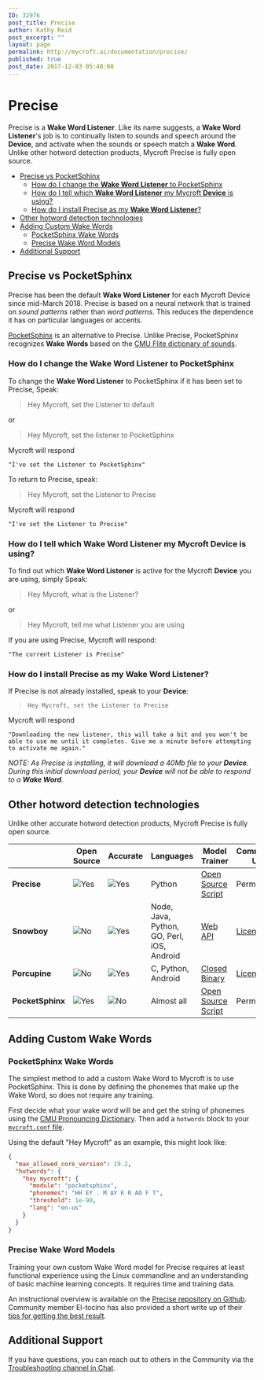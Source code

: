 ```yaml
---
ID: 32976
post_title: Precise
author: Kathy Reid
post_excerpt: ""
layout: page
permalink: http://mycroft.ai/documentation/precise/
published: true
post_date: 2017-12-03 05:40:08
---
```

# Precise

Precise is a **Wake Word Listener**. Like its name suggests, a **Wake Word Listener**'s job is to continually listen to sounds and speech around the **Device**, and activate when the sounds or speech match a **Wake Word**. Unlike other hotword detection products, Mycroft Precise is fully open source.

- [Precise vs PocketSphinx](#precise-vs-pocketsphinx)
	- [How do I change the **Wake Word Listener** to PocketSphinx](#how-do-i-change-the-wake-word-listener-to-pocketsphinx)
	- [How do I tell which **Wake Word Listener** my Mycroft **Device** is using?](#how-do-i-tell-which-wake-word-listener-my-mycroft-device-is-using)
	- [How do I install Precise as my **Wake Word Listener**?](#how-do-i-install-precise-as-my-wake-word-listener)
- [Other hotword detection technologies](#other-hotword-detection-technologies)
- [Adding Custom Wake Words](#adding-custom-wake-words)
	- [PocketSphinx Wake Words](#pocketsphinx-wake-words)
	- [Precise Wake Word Models](#precise-wake-word-models)
- [Additional Support](#additional-support)

## Precise vs PocketSphinx

Precise has been the default **Wake Word Listener** for each Mycroft Device since mid-March 2018. Precise is based on a neural network that is trained on _sound patterns_ rather than _word patterns_. This reduces the dependence it has on particular languages or accents.

[PocketSphinx](https://github.com/cmusphinx/pocketsphinx) is an alternative to Precise. Unlike Precise, PocketSphinx recognizes **Wake Words** based on the [CMU Flite dictionary of sounds](http://www.speech.cs.cmu.edu/cgi-bin/cmudict).

### How do I change the **Wake Word Listener** to PocketSphinx

To change the **Wake Word Listener** to PocketSphinx if it has been set to Precise, Speak:

> Hey Mycroft, set the Listener to default

or

> Hey Mycroft, set the listener to PocketSphinx

Mycroft will respond

`"I've set the Listener to PocketSphinx"`

To return to Precise, speak:

> Hey Mycroft, set the Listener to Precise

Mycroft will respond

`"I've set the Listener to Precise"`

### How do I tell which **Wake Word Listener** my Mycroft **Device** is using?

To find out which **Wake Word Listener** is active for the Mycroft **Device** you are using, simply Speak:

> Hey Mycroft, what is the Listener?

or

> Hey Mycroft, tell me what Listener you are using

If you are using Precise, Mycroft will respond:

`"The current Listener is Precise"`

### How do I install Precise as my **Wake Word Listener**?

If Precise is not already installed, speak to your **Device**:

> `Hey Mycroft, set the Listener to Precise`

Mycroft will respond

`"Downloading the new listener, this will take a bit and you won't be able to use me until it completes. Give me a minute before attempting to activate me again."`

_NOTE: As Precise is installing, it will download a 40Mb file to your **Device**. During this initial download period, your **Device** will not be able to respond to a **Wake Word**._

## Other hotword detection technologies
Unlike other accurate hotword detection products, Mycroft Precise is fully open source.

[//]: # "Note: Edit table using http://truben.no/table/"
[//]: # "============================ Table Start =================================="

|   | Open Source | Accurate | Languages | Model Trainer | Commercial Use | GitHub |
| - | ----------- | -------- | --------- | ------------- | -------------- | ------ |
| **Precise** | ![Yes][yes] | ![Yes][yes] | Python | [Open Source Script][precise-train] | Permitted | [MycroftAI/mycroft-precise][precise-github] |
| **Snowboy** | ![No][no] | ![Yes][yes] | Node, Java, Python, GO, Perl, iOS, Android | [Web API][snowboy-train] | [License Fee][snowboy-license] | [Kitt-AI/snowboy][snowboy-github] |
| **Porcupine** | ![No][no] | ![Yes][yes] | C, Python, Android | [Closed Binary][porcupine-train] | [License Fee][porcupine-license] | [Picovoice/Porcupine][porcupine-github] |
| **PocketSphinx** | ![Yes][yes] | ![No][no] | Almost all | [Open Source Script][pocketsphinx-train] | Permitted                                                                                                   | [cmusphinx/pocketsphinx][pocketsphinx-github] |

[//]: # "============================= Table End ==================================="

[open-source]: https://images2.imgbox.com/ef/76/SevHcNcX_o.png
[closed-source]: https://images2.imgbox.com/5b/24/h1uct6GA_o.png
[yes]: https://images2.imgbox.com/c7/63/UVtCmPfa_o.png
[no]: https://images2.imgbox.com/99/47/lm3vjOzO_o.png
[precise-train]: https://github.com/MycroftAI/mycroft-precise/wiki/Training-your-own-wake-word
[precise-github]: https://github.com/MycroftAI/mycroft-precise

[snowboy-train]: http://docs.kitt.ai/snowboy/#restful-api
[snowboy-license]: https://github.com/Kitt-AI/snowboy/blob/master/README_commercial.md#evaluation-license-faq
[snowboy-github]: https://github.com/kitt-ai/snowboy

[porcupine-train]: https://github.com/Picovoice/Porcupine/tree/master/tools/optimizer
[porcupine-license]: https://github.com/Picovoice/Porcupine#license
[porcupine-github]: https://github.com/Picovoice/Porcupine

[pocketsphinx-train]: https://cmusphinx.github.io/wiki/tutorialam/
[pocketsphinx-github]: https://github.com/cmusphinx/pocketsphinx

## Adding Custom Wake Words

### PocketSphinx Wake Words

The simplest method to add a custom Wake Word to Mycroft is to use PocketSphinx. This is done by defining the phonemes that make up the Wake Word, so does not require any training.

First decide what your wake word will be and get the string of phonemes using the [CMU Pronouncing Dictionary](http://www.speech.cs.cmu.edu/cgi-bin/cmudict). Then add a `hotwords` block to your [`mycroft.conf` file](https://mycroft.ai/documentation/mycroft-conf/).

Using the default "Hey Mycroft" as an example, this might look like:

```json
{
  "max_allowed_core_version": 19.2,
  "hotwords": {
    "hey mycroft": {
      "module": "pocketsphinx",
      "phonemes": "HH EY . M AY K R AO F T",
      "threshold": 1e-90,
      "lang": "en-us"
    }
  }
}
```

### Precise Wake Word Models
Training your own custom Wake Word model for Precise requires at least functional experience using the Linux commandline and an understanding of basic machine learning concepts. It requires time and training data. 

An instructional overview is available on the [Precise repository on Github](https://github.com/MycroftAI/mycroft-precise/wiki/Training-your-own-wake-word#how-to-train-your-own-wake-word). Community member El-tocino has also provided a short write up of their [tips for getting the best result](https://github.com/el-tocino/localcroft/blob/master/precise/Precise.md).

## Additional Support
If you have questions, you can reach out to others in the Community via the [Troubleshooting channel in Chat](https://chat.mycroft.ai/community/channels/troubleshooting).